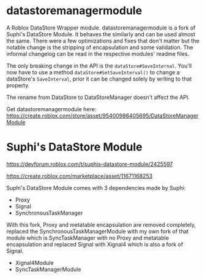 # datastoremanagermodule

A Roblox DataStore Wrapper module. datastoremanagermodule is a fork of Suphi's DataStore Module. It behaves the similarly and can be used almost the same. There were a few optimizations and fixes that don't matter but the notable change is the stripping of encapsulation and some validation. The informal changelog can be read in the respective modules' readme files.

The only breaking change in the API is the `dataStore#SaveInternal`. You'll now have to use a method `dataStore#SetSaveInterval()` to change a dataStore's `SaveInterval`, prior it can be changed solely by writing to that property.

The rename from DataStore to DataStoreManager doesn't affect the API.

Get datastoremanagermodule here:
https://create.roblox.com/store/asset/95400986405695/DataStoreManagerModule


# Suphi's DataStore Module

https://devforum.roblox.com/t/suphis-datastore-module/2425597

https://create.roblox.com/marketplace/asset/11671168253

Suphi's DataStore Module comes with 3 dependencies made by Suphi:
- Proxy
- Signal
- SynchronousTaskManager

With this fork, Proxy and metatable encapsulation are removed completely, replaced the SynchronousTaskManagerModule with my own fork of that module which is SyncTaskManager with no Proxy and metatable encapsulation and replaced Signal with Xignal4 which is also a fork of Signal.
- Xignal4Module
- SyncTaskManagerModule

